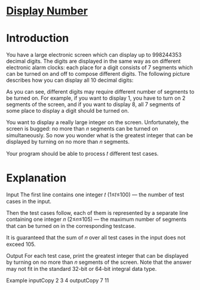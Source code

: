 # [Display Number](http://codeforces.com/problemset/problem/1295/A)

# Introduction
You have a large electronic screen which can display up to 998244353 decimal digits. The digits are displayed in the same way as on different electronic alarm clocks: each place for a digit consists of 7 segments which can be turned on and off to compose different digits. The following picture describes how you can display all 10 decimal digits:


As you can see, different digits may require different number of segments to be turned on. For example, if you want to display 1, you have to turn on 2 segments of the screen, and if you want to display 8, all 7 segments of some place to display a digit should be turned on.

You want to display a really large integer on the screen. Unfortunately, the screen is bugged: no more than 𝑛 segments can be turned on simultaneously. So now you wonder what is the greatest integer that can be displayed by turning on no more than 𝑛 segments.

Your program should be able to process 𝑡 different test cases.

# Explanation
Input
The first line contains one integer 𝑡 (1≤𝑡≤100) — the number of test cases in the input.

Then the test cases follow, each of them is represented by a separate line containing one integer 𝑛 (2≤𝑛≤105) — the maximum number of segments that can be turned on in the corresponding testcase.

It is guaranteed that the sum of 𝑛 over all test cases in the input does not exceed 105.

Output
For each test case, print the greatest integer that can be displayed by turning on no more than 𝑛 segments of the screen. Note that the answer may not fit in the standard 32-bit or 64-bit integral data type.

Example
inputCopy
2
3
4
outputCopy
7
11
